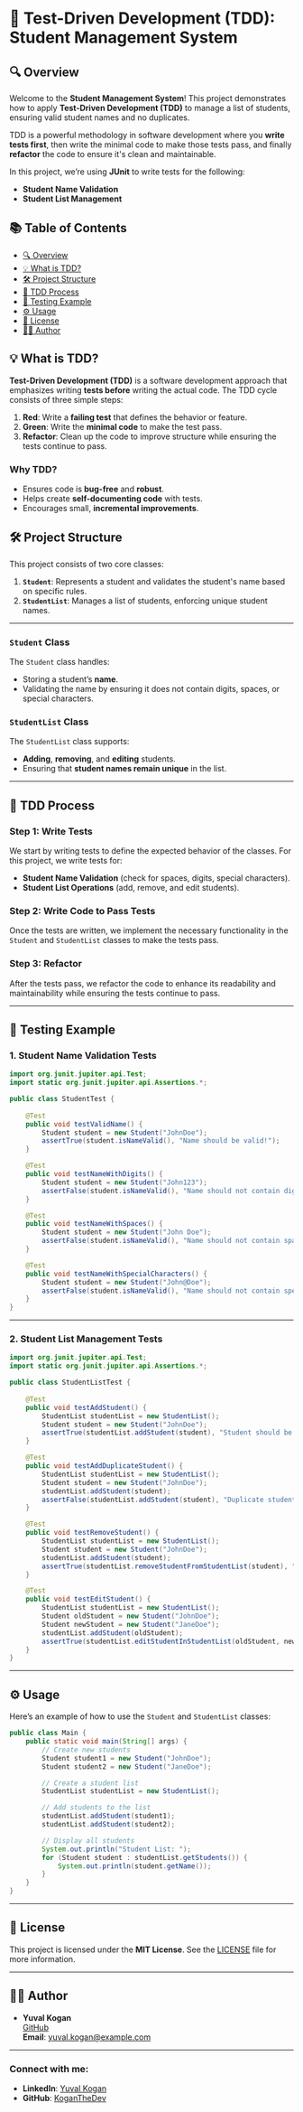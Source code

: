 # 🚀 **Test-Driven Development (TDD)**: Student Management System
## 🔍 **Overview**

Welcome to the **Student Management System**! This project demonstrates how to apply **Test-Driven Development (TDD)** to manage a list of students, ensuring valid student names and no duplicates. 

TDD is a powerful methodology in software development where you **write tests first**, then write the minimal code to make those tests pass, and finally **refactor** the code to ensure it's clean and maintainable.

In this project, we’re using **JUnit** to write tests for the following:
- **Student Name Validation**
- **Student List Management**

## 📚 **Table of Contents**

- [🔍 Overview](#overview)
- [💡 What is TDD?](#what-is-tdd)
- [🛠 Project Structure](#project-structure)
- [🔄 TDD Process](#tdd-process)
- [🧪 Testing Example](#testing-example)
- [⚙️ Usage](#usage)
- [📜 License](#license)
- [👨‍💻 Author](#author)

## 💡 **What is TDD?**

**Test-Driven Development (TDD)** is a software development approach that emphasizes writing **tests before** writing the actual code. The TDD cycle consists of three simple steps:

1. **Red**: Write a **failing test** that defines the behavior or feature.
2. **Green**: Write the **minimal code** to make the test pass.
3. **Refactor**: Clean up the code to improve structure while ensuring the tests continue to pass.

### **Why TDD?**
- Ensures code is **bug-free** and **robust**.
- Helps create **self-documenting code** with tests.
- Encourages small, **incremental improvements**.

## 🛠 **Project Structure**

This project consists of two core classes:
1. **`Student`**: Represents a student and validates the student's name based on specific rules.
2. **`StudentList`**: Manages a list of students, enforcing unique student names.

---

### `Student` Class

The `Student` class handles:
- Storing a student’s **name**.
- Validating the name by ensuring it does not contain digits, spaces, or special characters.

### `StudentList` Class

The `StudentList` class supports:
- **Adding**, **removing**, and **editing** students.
- Ensuring that **student names remain unique** in the list.

---

## 🔄 **TDD Process**

### Step 1: **Write Tests**

We start by writing tests to define the expected behavior of the classes. For this project, we write tests for:

- **Student Name Validation** (check for spaces, digits, special characters).
- **Student List Operations** (add, remove, and edit students).

### Step 2: **Write Code to Pass Tests**

Once the tests are written, we implement the necessary functionality in the `Student` and `StudentList` classes to make the tests pass.

### Step 3: **Refactor**

After the tests pass, we refactor the code to enhance its readability and maintainability while ensuring the tests continue to pass.

---

## 🧪 **Testing Example**

### **1. Student Name Validation Tests**

```java
import org.junit.jupiter.api.Test;
import static org.junit.jupiter.api.Assertions.*;

public class StudentTest {
    
    @Test
    public void testValidName() {
        Student student = new Student("JohnDoe");
        assertTrue(student.isNameValid(), "Name should be valid!");
    }

    @Test
    public void testNameWithDigits() {
        Student student = new Student("John123");
        assertFalse(student.isNameValid(), "Name should not contain digits!");
    }

    @Test
    public void testNameWithSpaces() {
        Student student = new Student("John Doe");
        assertFalse(student.isNameValid(), "Name should not contain spaces!");
    }

    @Test
    public void testNameWithSpecialCharacters() {
        Student student = new Student("John@Doe");
        assertFalse(student.isNameValid(), "Name should not contain special characters!");
    }
}
```

---

### **2. Student List Management Tests**

```java
import org.junit.jupiter.api.Test;
import static org.junit.jupiter.api.Assertions.*;

public class StudentListTest {
    
    @Test
    public void testAddStudent() {
        StudentList studentList = new StudentList();
        Student student = new Student("JohnDoe");
        assertTrue(studentList.addStudent(student), "Student should be added!");
    }

    @Test
    public void testAddDuplicateStudent() {
        StudentList studentList = new StudentList();
        Student student = new Student("JohnDoe");
        studentList.addStudent(student);
        assertFalse(studentList.addStudent(student), "Duplicate student should not be added!");
    }

    @Test
    public void testRemoveStudent() {
        StudentList studentList = new StudentList();
        Student student = new Student("JohnDoe");
        studentList.addStudent(student);
        assertTrue(studentList.removeStudentFromStudentList(student), "Student should be removed!");
    }

    @Test
    public void testEditStudent() {
        StudentList studentList = new StudentList();
        Student oldStudent = new Student("JohnDoe");
        Student newStudent = new Student("JaneDoe");
        studentList.addStudent(oldStudent);
        assertTrue(studentList.editStudentInStudentList(oldStudent, newStudent), "Student should be updated!");
    }
}
```

---

## ⚙️ **Usage**

Here’s an example of how to use the `Student` and `StudentList` classes:

```java
public class Main {
    public static void main(String[] args) {
        // Create new students
        Student student1 = new Student("JohnDoe");
        Student student2 = new Student("JaneDoe");

        // Create a student list
        StudentList studentList = new StudentList();

        // Add students to the list
        studentList.addStudent(student1);
        studentList.addStudent(student2);

        // Display all students
        System.out.println("Student List: ");
        for (Student student : studentList.getStudents()) {
            System.out.println(student.getName());
        }
    }
}
```

---

## 📜 **License**

This project is licensed under the **MIT License**. See the [LICENSE](LICENSE) file for more information.

---

## 👨‍💻 **Author**

- **Yuval Kogan**  
  [GitHub](https://github.com/KoganTheDev)  
  **Email**: [yuval.kogan@example.com](mailto:yuval.kogan@example.com)

---

### **Connect with me:**

- **LinkedIn**: [Yuval Kogan](https://www.linkedin.com/in/yuval-kogan)
- **GitHub**: [KoganTheDev](https://github.com/KoganTheDev)
